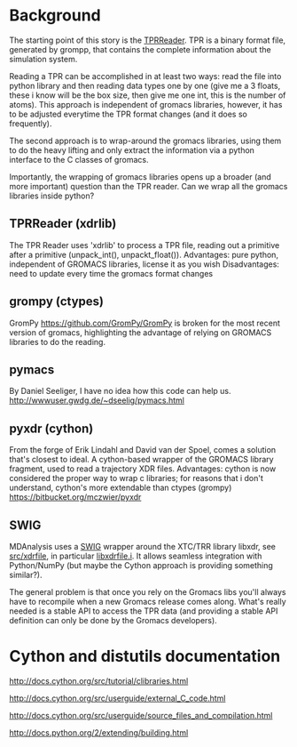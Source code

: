 # Background #

The starting point of this story is the [TPRReader](http://code.google.com/p/mdanalysis/wiki/TPRReaderDevelopment). TPR is a binary format file, generated by grompp, that contains the complete information about the simulation system.

Reading a TPR can be accomplished in at least two ways: read the file into python library and then reading data types one by one (give me a 3 floats, these i know will be the box size, then give me one int, this is the number of atoms). This approach is independent of gromacs libraries, however, it has to be adjusted everytime the TPR format changes (and it does so frequently).

The second approach is to wrap-around the gromacs libraries, using them to do the heavy lifting and only extract the information via a python interface to the C classes of gromacs.

Importantly, the wrapping of gromacs libraries opens up a broader (and more important) question than the TPR reader. Can we wrap all the gromacs libraries inside python?

## TPRReader (xdrlib) ##
The TPR Reader uses 'xdrlib' to process a TPR file, reading out a primitive after a primitive (unpack\_int(), unpackt\_float()).
Advantages: pure python, independent of GROMACS libraries, license it as you wish
Disadvantages: need to update every time the gromacs format changes

## grompy (ctypes) ##
GromPy https://github.com/GromPy/GromPy is broken for the most recent version of gromacs, highlighting the advantage of relying on GROMACS libraries to do the reading.

## pymacs ##
By Daniel Seeliger, I have no idea how this code can help us.
http://wwwuser.gwdg.de/~dseelig/pymacs.html

## pyxdr (cython) ##
From the forge of Erik Lindahl and  David van der Spoel, comes a solution that's closest to ideal. A cython-based wrapper of the GROMACS library fragment, used to read a trajectory XDR files.
Advantages: cython is now considered the proper way to wrap c libraries; for reasons that i don't understand, cython's more extendable than ctypes (grompy)
https://bitbucket.org/mczwier/pyxdr

## SWIG ##
MDAnalysis uses a [SWIG](http://www.swig.org/) wrapper around the XTC/TRR library libxdr, see [src/xdrfile](https://code.google.com/p/mdanalysis/source/browse/package?name=develop#package%2Fsrc%2Fxdrfile), in particular [libxdrfile.i](https://code.google.com/p/mdanalysis/source/browse/package/src/xdrfile/libxdrfile.i?name=develop). It allows seamless integration with Python/NumPy (but maybe the Cython approach is providing something similar?).

The general problem is that once you rely on the Gromacs libs you'll always have to recompile when a new Gromacs release comes along. What's really needed is a stable API to access the TPR data (and providing a stable API definition can only be done by the Gromacs developers).

# Cython and distutils documentation #
http://docs.cython.org/src/tutorial/clibraries.html

http://docs.cython.org/src/userguide/external_C_code.html

http://docs.cython.org/src/userguide/source_files_and_compilation.html

http://docs.python.org/2/extending/building.html